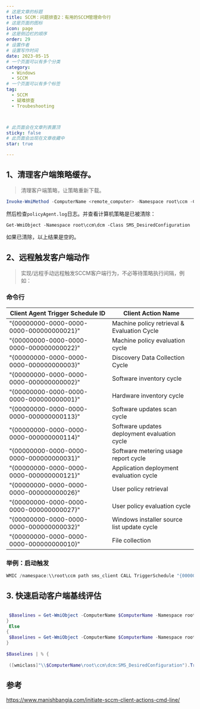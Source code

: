 ```yaml
---
# 这是文章的标题
title: SCCM：问题排查2：有用的SCCM管理命令行
# 这是页面的图标
icon: page
# 这是侧边栏的顺序
order: 29
# 设置作者
# 设置写作时间
date: 2023-05-15
# 一个页面可以有多个分类
category:
  - Windows
  - SCCM
# 一个页面可以有多个标签
tag:
  - SCCM
  - 疑难排查
  - Troubeshooting



# 此页面会在文章列表置顶
sticky: false
# 此页面会出现在文章收藏中
star: true

---
```



## 1、清理客户端策略缓存。

>清理客户端策略，让策略重新下载。

```powershell
Invoke-WmiMethod -ComputerName <remote_computer> -Namespace root\ccm -Class sms_client -Name ResetPolicy -ArgumentList @(1)
```
然后检查`policyAgent.log`日志。并查看计算机策略是已被清除：
```
Get-WmiObject -Namespace root\ccm\dcm -Class SMS_DesiredConfiguration
```
如果已清除，以上结果是空的。



## 2、远程触发客户端动作

>实现/远程手动远程触发SCCM客户端行为，不必等待策略执行间隔，例如：


### 命令行
| Client Agent Trigger Schedule ID | Client Action Name                           |
| ------------------------------- | -------------------------------------------- |
| "{00000000-0000-0000-0000-000000000021}" | Machine policy retrieval & Evaluation Cycle |
| "{00000000-0000-0000-0000-000000000022}" | Machine policy evaluation cycle              |
| "{00000000-0000-0000-0000-000000000003}" | Discovery Data Collection Cycle              |
| "{00000000-0000-0000-0000-000000000002}" | Software inventory cycle                     |
| "{00000000-0000-0000-0000-000000000001}" | Hardware inventory cycle                     |
| "{00000000-0000-0000-0000-000000000113}" | Software updates scan cycle                  |
| "{00000000-0000-0000-0000-000000000114}" | Software updates deployment evaluation cycle |
| "{00000000-0000-0000-0000-000000000031}" | Software metering usage report cycle          |
| "{00000000-0000-0000-0000-000000000121}" | Application deployment evaluation cycle       |
| "{00000000-0000-0000-0000-000000000026}" | User policy retrieval                         |
| "{00000000-0000-0000-0000-000000000027}" | User policy evaluation cycle                  |
| "{00000000-0000-0000-0000-000000000032}" | Windows installer source list update cycle    |
| "{00000000-0000-0000-0000-000000000010}" | File collection                               |

### 举例：启动触发

```powershell
WMIC /namespace:\\root\ccm path sms_client CALL TriggerSchedule "{00000000-0000-0000-0000-000000000002}" /NOINTERACTIVE 
```

## 3. 快速启动客户端基线评估

```powershell

 $Baselines = Get-WmiObject -ComputerName $ComputerName -Namespace root\ccm\dcm -Class SMS_DesiredConfiguration
}
 Else
{
 $Baselines = Get-WmiObject -ComputerName $ComputerName -Namespace root\ccm\dcm -Class SMS_DesiredConfiguration | Where-Object {$_.DisplayName -like $BLName}
}
 
$Baselines | % {
 
 ([wmiclass]"\\$ComputerName\root\ccm\dcm:SMS_DesiredConfiguration").TriggerEvaluation($_.Name, $_.Version) 

```

## 参考

https://www.manishbangia.com/initiate-sccm-client-actions-cmd-line/
